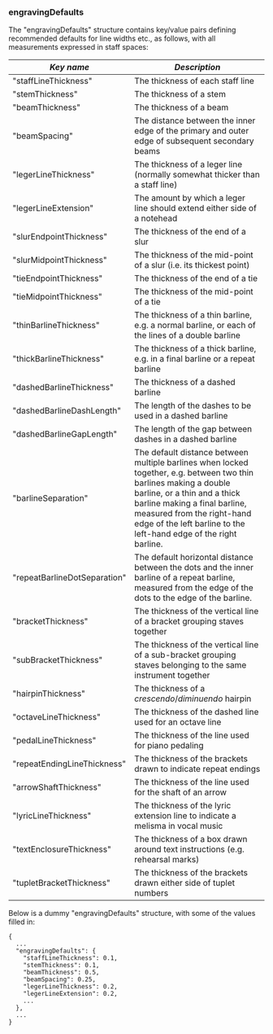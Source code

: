 ### engravingDefaults

The "engravingDefaults" structure contains key/value pairs defining
recommended defaults for line widths etc., as follows, with all
measurements expressed in staff spaces:

| *Key name*                     | *Description*
| ------------------------------ | --------------------------------------------
| "staffLineThickness"           | The thickness of each staff line
| "stemThickness"                | The thickness of a stem
| "beamThickness"                | The thickness of a beam
| "beamSpacing"                  | The distance between the inner edge of the primary and outer edge of subsequent secondary beams
| "legerLineThickness"           | The thickness of a leger line (normally somewhat thicker than a staff line)
| "legerLineExtension"           | The amount by which a leger line should extend either side of a notehead
| "slurEndpointThickness"        | The thickness of the end of a slur
| "slurMidpointThickness"        | The thickness of the mid-point of a slur (i.e. its thickest point)
| "tieEndpointThickness"         | The thickness of the end of a tie
| "tieMidpointThickness"         | The thickness of the mid-point of a tie
| "thinBarlineThickness"         | The thickness of a thin barline, e.g. a normal barline, or each of the lines of a double barline
| "thickBarlineThickness"        | The thickness of a thick barline, e.g. in a final barline or a repeat barline
| "dashedBarlineThickness"       | The thickness of a dashed barline
| "dashedBarlineDashLength"      | The length of the dashes to be used in a dashed barline
| "dashedBarlineGapLength"       | The length of the gap between dashes in a dashed barline
| "barlineSeparation"            | The default distance between multiple barlines when locked together, e.g. between two thin barlines making a double barline, or a thin and a thick barline making a final barline, measured from the right-hand edge of the left barline to the left-hand edge of the right barline.
| "repeatBarlineDotSeparation"   | The default horizontal distance between the dots and the inner barline of a repeat barline, measured from the edge of the dots to the edge of the barline.
| "bracketThickness"             | The thickness of the vertical line of a bracket grouping staves together
| "subBracketThickness"          | The thickness of the vertical line of a sub-bracket grouping staves belonging to the same instrument together
| "hairpinThickness"             | The thickness of a *crescendo*/*diminuendo* hairpin
| "octaveLineThickness"          | The thickness of the dashed line used for an octave line
| "pedalLineThickness"           | The thickness of the line used for piano pedaling
| "repeatEndingLineThickness"    | The thickness of the brackets drawn to indicate repeat endings
| "arrowShaftThickness"          | The thickness of the line used for the shaft of an arrow
| "lyricLineThickness"           | The thickness of the lyric extension line to indicate a melisma in vocal music
| "textEnclosureThickness"       | The thickness of a box drawn around text instructions (e.g. rehearsal marks)
| "tupletBracketThickness"       | The thickness of the brackets drawn either side of tuplet numbers

Below is a dummy "engravingDefaults" structure, with some of the values
filled in:

```
{
  ...
  "engravingDefaults": {
    "staffLineThickness": 0.1,
    "stemThickness": 0.1,
    "beamThickness": 0.5,
    "beamSpacing": 0.25,
    "legerLineThickness": 0.2,
    "legerLineExtension": 0.2,
    ...
  },
  ...
}
```

